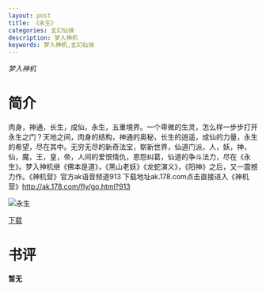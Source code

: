 ```yaml
---
layout: post
title: 《永生》
categories: 玄幻仙侠
description: 梦入神机
keywords: 梦入神机,玄幻仙侠
---
```

*梦入神机*
# 简介
肉身，神通，长生，成仙，永生，五重境界。一个卑微的生灵，怎么样一步步打开永生之门？天地之间，肉身的结构，神通的奥秘，长生的逍遥，成仙的力量，永生的希望，尽在其中。无穷无尽的新奇法宝，崭新世界，仙道门派，人，妖，神，仙，魔，王，皇，帝，人间的爱恨情仇，恩怨纠葛，仙道的争斗法力，尽在《永生》。梦入神机继《佛本是道》，《黑山老妖》《龙蛇演义》，《阳神》之后，又一震撼力作。《神机营》官方ak语音频道913 下载地址ak.178.com点击直接进入《神机营》http://ak.178.com/fly/go.html?913

![永生](https://cdn.jsdelivr.net/gh/YYbooks0/yybooks0img@master/bookscover2/永生.ux5gifllpwg.jpg)

[下载](https://link.jscdn.cn/1drv/aHR0cHM6Ly8xZHJ2Lm1zL3QvcyFBaGU2R2dNWmVFb2poWGJuZnNLUnJOV2w2OU9pP2U9eWtvWU1F.txt)

# 书评
**暂无**